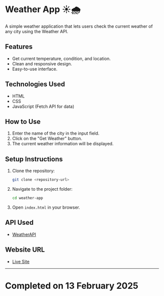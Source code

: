 # Weather App ☀️🌧️

A simple weather application that lets users check the current weather of any city using the Weather API.

## Features

- Get current temperature, condition, and location.
- Clean and responsive design.
- Easy-to-use interface.

## Technologies Used

- HTML
- CSS
- JavaScript (Fetch API for data)

## How to Use

1. Enter the name of the city in the input field.
2. Click on the "Get Weather" button.
3. The current weather information will be displayed.

## Setup Instructions

1. Clone the repository:
   ```sh
   git clone <repository-url>
   ```
2. Navigate to the project folder:
   ```sh
   cd weather-app
   ```
3. Open `index.html` in your browser.

## API Used

- [WeatherAPI](https://www.weatherapi.com/)

## Website URL

- [Live Site](https://easyweathernow.netlify.app/)

---

# Completed on 13 February 2025 
